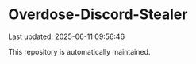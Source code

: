 # Overdose-Discord-Stealer

Last updated: 2025-06-11 09:56:46

This repository is automatically maintained.
